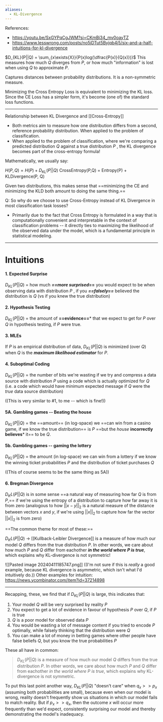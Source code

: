 ```yaml
---
aliases:
  - KL-Divergence
---
```

References:
- https://youtu.be/SxGYPqCgJWM?si=CKmBi34_mv0oayTZ
- https://www.lesswrong.com/posts/no5jDTut5Byjqb4j5/six-and-a-half-intuitions-for-kl-divergence


$D_{KL}(P||Q) = \sum_{x\exists{X}}{P(x)log(\dfrac{P(x)}{Q(x)})}$ 
This measures how much $Q$ diverges from $P$, or how much "information" is lost when using $Q$ to approximate $P$.


Captures distances between probability distributions. It is a non-symmetric measure.

Minimizing the Cross Entropy Loss is equivalent to minimizing the KL loss. Since the CE Loss has a simpler form, it's become (one of) the standard loss functions.

---
Relationship between KL Divergence and [[Cross-Entropy]]
- Both metrics aim to measure how one distribution differs from a second, reference probability distribution. When applied to the problem of classification.
- When applied to the problem of classification, where we're comparing a predicted distribution $Q$ against a true distribution $P$ , the KL divergence becomes part of the cross-entropy formula!

Mathematically, we usually say:

$H(P, Q) = H(P) + D_{KL}(P||Q)$ 
CrossEntropy(P,Q) = Entropy(P) + KLDivergence(P, Q)

Given two distributions, this makes sense that ==minimizing the CE and minimizing the KLD both amount to doing the same thing.==

Q: So why do we choose to use Cross-Entropy instead of KL Divergence in most classification task losses?
- Primarily due to the fact that Cross Entropy is formulated in a way that is computationally convenient and interpretable in the context of classification problems -- it directly ties to maximizing the likelihood of the observed data under the model, which is a fundamental principle in statistical modeling.

----

# Intuitions
#### 1. Expected Surprise

$D_{KL}(P||Q)$  = how much ***==more surprised*==** you would expect to be when observing data with distribution $P$ , if you ***==falsely==*** believed the distribution is $Q$ (vs if you knew the true distribution)

#### 2. Hypothesis Testing

$D_{KL}(P||Q)$  = the amount of **==evidence==*** that we expect to get for $P$ over $Q$ in hypothesis testing, if $P$ were true.

#### 3. MLEs

If $P$ is an empirical distribution of data, $D_{KL}(P||Q)$ is minimized (over $Q$) when $Q$ is the ***maximum likelihood estimator*** for $P$.

#### 4. Suboptimal Coding

$D_{KL}(P||Q)$  = the number of bits we're wasting if we try and compress a data source with distribution $P$ using a code which is actually optimized for $Q$ (i.e. a code which would have minimum expected message if $Q$ were the *true* data source distribution)

((This is very similar to #1, to me -- which is fine!))

#### 5A. Gambling games -- Beating the house

$D_{KL}(P||Q)$  = the ==amount== (in log-space) we ==can win from a casino game, if we know the true distribution== is $P$ ==but the *house* **incorrectly believes*** it== to be $Q$.

#### 5b. Gambling games -- gaming the lottery

$D_{KL}(P||Q)$  = the amount (in log-space) we can win from a lottery if we know the winning ticket probabilities $P$ and the distribution of ticket purchases $Q$

((This of course seems to be the same thing as 5A))

#### 6. Bregman Divergence

$D_KL(P||Q)$ is in some sense ==a natural way of measuring how far $Q$ is from $P$,== if we're using the entropy of a distribution to capture how far away it is from zero (analogous to how $||x - y||_2$ is a natural measure of the distance between vectors $x$ and $y$, if we're using $||x||_2$ to capture how far the vector $||x||_2$ is from zero)


==The common theme for most of these:==

$D_KL(P||Q)$  -> [[Kullback-Leibler Divergence]] is a measure of how much our model $Q$ differs from the true distribution $P$. In other words, we care about how much $P$ and $Q$ differ from eachother ***in the world where P is true***, which explains why KL-divergence is not symmetric!


![[Pasted image 20240411185747.png]]
((I'm not sure if this is *really* a good example, because KL divergence is asymmetric, which isn't what I'd intuitively do.))
Other examples for intuition: https://news.ycombinator.com/item?id=37214898


---

Recapping, these, we find that if $D_{KL}(P||Q)$ is large, this indicates that:
1. Your model $Q$ will be very surprised by reality $P$
2. You expect to get a lot of evidence in favour of hypothesis $P$ over $Q$, if $P$ is true
3. $Q$ is a poor model for observed data $P$ 
4. You would be wasting a lot of message content if you tried to encode $P$ optimally, while falsely thinking that the distribution were $Q$ 
5. You can make a lot of money in betting games where other people have false beliefs $Q$, but you know the true probabilities $P$

These all have in common:
> $D_{KL}(P||Q)$ is a measure of how much our model $Q$ differs from the true distribution $P$. In other words, we care about how much $P$ and $Q$ differ from eachother *in the world where $P$ is true*, which explains why KL-divergence is not symmetric.

To put this last point another way, $D_{KL}(P||Q)$  "doesn't care" when $q_x >> p_x$ (assuming both probabilities are small), because even when our model is wrong, reality doesn't frequently show us situations in which our model fails to match reality. But if $p_x >> q_x$, then the outcome $x$ will occur more frequently than we'd expect, consistently surprising our model and thereby demonstrating the model's inadequacy.
